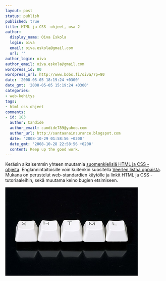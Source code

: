 ```yaml
---
layout: post
status: publish
published: true
title: HTML ja CSS -ohjeet, osa 2
author:
  display_name: Oiva Eskola
  login: oiva
  email: oiva.eskola@gmail.com
  url: ''
author_login: oiva
author_email: oiva.eskola@gmail.com
wordpress_id: 80
wordpress_url: http://www.bobs.fi/oiva/?p=80
date: '2008-05-05 18:19:24 +0300'
date_gmt: '2008-05-05 15:19:24 +0300'
categories:
- web-kehitys
tags:
- html css ohjeet
comments:
- id: 183
  author: Candide
  author_email: candide789@yahoo.com
  author_url: http://santaanainsurance.blogspot.com
  date: '2008-10-29 01:58:56 +0200'
  date_gmt: '2008-10-28 22:58:56 +0200'
  content: Keep up the good work.
---
```

<p>Keräsin aikaisemmin yhteen muutamia <a href="http://oivaeskola.fi/2008/02/24/suomenkieliset-html-ja-css-ohjeet/">suomenkielisiä HTML ja CSS -ohjeita</a>. Englannintaitoisille voin kuitenkin suositella <a href="http://veerle.duoh.com/blog/comments/starting_with_css_and_bug_fixing_tips/">Veerlen listaa oppaista</a>.  Mukana on perustelut web-standardien käytölle ja linkit HTML ja CSS -tutoriaaleihin, sekä muutama keino bugien etsimiseen.</p>
<p><a href="/images/2008/05/615962_230019631.jpg"><img class="aligncenter size-full wp-image-82" title="615962_230019631" src="/images/2008/05/615962_230019631.jpg" alt="" width="420" height="280" /></a></p>

